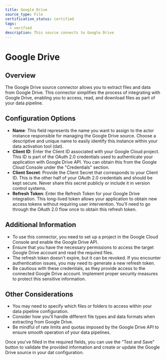 ```yaml
---
title: Google Drive
source_type: File
certification_status: certified
tags:
  - verified
description: This source connects to Google Drive
---
```


# Google Drive

## Overview

The Google Drive source connector allows you to extract files and data from Google Drive. This connector simplifies the process of integrating with Google Drive, enabling you to access, read, and download files as part of your data pipeline.

## Configuration Options

* **Name**: This field represents the name you want to assign to the actor instance responsible for managing the Google Drive source. Choose a descriptive and unique name to easily identify this instance within your data activation tool (dat).
* **Client ID**: Enter the Client ID associated with your Google Cloud project. This ID is part of the OAuth 2.0 credentials used to authenticate your application with Google Drive API. You can obtain this from the Google Cloud Console under the "Credentials" section.
* **Client Secret**: Provide the Client Secret that corresponds to your Client ID. This is the other half of your OAuth 2.0 credentials and should be kept secure. Never share this secret publicly or include it in version control systems.
* **Refresh Token**: Enter the Refresh Token for your Google Drive integration. This long-lived token allows your application to obtain new access tokens without requiring user intervention. You'll need to go through the OAuth 2.0 flow once to obtain this refresh token.

## Additional Information

* To use this connector, you need to set up a project in the Google Cloud Console and enable the Google Drive API.
* Ensure that you have the necessary permissions to access the target Google Drive account and read the required files.
* The refresh token doesn't expire, but it can be revoked. If you encounter authentication issues, you may need to generate a new refresh token.
* Be cautious with these credentials, as they provide access to the connected Google Drive account. Implement proper security measures to protect this sensitive information.

## Other Considerations

* You may need to specify which files or folders to access within your data pipeline configuration.
* Consider how you'll handle different file types and data formats when extracting from Google Drive.
* Be mindful of rate limits and quotas imposed by the Google Drive API to ensure smooth operation of your data pipelines.

Once you've filled in the required fields, you can use the "Test and Save" button to validate the provided information and create or update the Google Drive source in your dat configuration.
